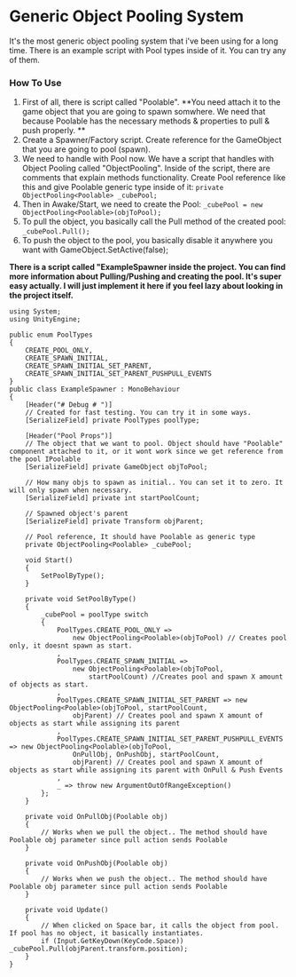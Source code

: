 # Generic Object Pooling System

It's the most generic object pooling system that i've been using for a long time. There is an example script with Pool types inside of it. You can try any of them.

### How To Use

1. First of all, there is script called "Poolable". **You need attach it to the game object that you are going to spawn somwhere. We need that because Poolable has the necessary methods & properties to pull & push properly. **
2. Create a Spawner/Factory script. Create reference for the GameObject that you are going to pool (spawn).
3. We need to handle with Pool now. We have a script that handles with Object Pooling called "ObjectPooling". Inside of the script, there are comments that explain methods functionality. Create Pool reference like this and give Poolable generic type inside of it: 
`private ObjectPooling<Poolable> _cubePool;`
4. Then in Awake/Start, we need to create the Pool:
`_cubePool = new ObjectPooling<Poolable>(objToPool);`
5. To pull the object, you basically call the Pull method of the created pool:
`_cubePool.Pull();`
6. To push the object to the pool, you basically disable it anywhere you want with GameObject.SetActive(false);


**There is a script called "ExampleSpawner inside the project. You can find more information about Pulling/Pushing and creating the pool. It's super easy actually. I will just implement it here if you feel lazy about looking in the project itself.**


    using System;
    using UnityEngine;

    public enum PoolTypes
    {
        CREATE_POOL_ONLY,
        CREATE_SPAWN_INITIAL,
        CREATE_SPAWN_INITIAL_SET_PARENT,
        CREATE_SPAWN_INITIAL_SET_PARENT_PUSHPULL_EVENTS
    }
    public class ExampleSpawner : MonoBehaviour
    {
        [Header("# Debug # ")]
        // Created for fast testing. You can try it in some ways.
        [SerializeField] private PoolTypes poolType; 

        [Header("Pool Props")]
        // The object that we want to pool. Object should have "Poolable" component attached to it, or it wont work since we get reference from the pool IPoolable
        [SerializeField] private GameObject objToPool; 

        // How many objs to spawn as initial.. You can set it to zero. It will only spawn when necessary.
        [SerializeField] private int startPoolCount; 

        // Spawned object's parent
        [SerializeField] private Transform objParent; 

        // Pool reference, It should have Poolable as generic type
        private ObjectPooling<Poolable> _cubePool; 

        void Start()
        {
            SetPoolByType();
        }

        private void SetPoolByType()
        {
            _cubePool = poolType switch
            {
                PoolTypes.CREATE_POOL_ONLY =>
                    new ObjectPooling<Poolable>(objToPool) // Creates pool only, it doesnt spawn as start.
                ,
                PoolTypes.CREATE_SPAWN_INITIAL =>
                    new ObjectPooling<Poolable>(objToPool,
                        startPoolCount) //Creates pool and spawn X amount of objects as start.
                ,
                PoolTypes.CREATE_SPAWN_INITIAL_SET_PARENT => new ObjectPooling<Poolable>(objToPool, startPoolCount,
                    objParent) // Creates pool and spawn X amount of objects as start while assigning its parent
                ,
                PoolTypes.CREATE_SPAWN_INITIAL_SET_PARENT_PUSHPULL_EVENTS => new ObjectPooling<Poolable>(objToPool,
                    OnPullObj, OnPushObj, startPoolCount,
                    objParent) // Creates pool and spawn X amount of objects as start while assigning its parent with OnPull & Push Events
                ,
                _ => throw new ArgumentOutOfRangeException()
            };
        }

        private void OnPullObj(Poolable obj)
        {
            // Works when we pull the object.. The method should have Poolable obj parameter since pull action sends Poolable
        }

        private void OnPushObj(Poolable obj)
        {
            // Works when we push the object.. The method should have Poolable obj parameter since pull action sends Poolable
        }

        private void Update()
        {
            // When clicked on Space bar, it calls the object from pool. If pool has no object, it basically instantiates.
            if (Input.GetKeyDown(KeyCode.Space)) _cubePool.Pull(objParent.transform.position);
        }
    }



